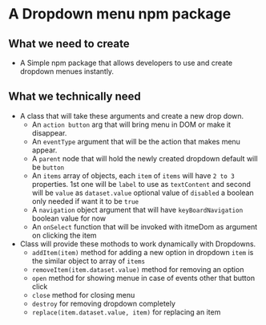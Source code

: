 # A Dropdown menu npm package

## What we need to create
- A Simple npm package that allows developers to use and create dropdown menues instantly.

## What we technically need
- A class that will take these arguments and create a new drop down.
    - An `action button` arg that will bring menu in DOM or make it disappear.
    - An `eventType` argument that will be the action that makes menu appear. 
    - A `parent` node that will hold the newly created dropdown default will be `button`
    - An `items` array of objects, each `item` of `items` will have `2 to 3` properties.
    1st one will be `label` to use as `textContent` and second will be `value` as `dataset.value` 
    optional value of `disabled` a boolean only needed if want it to be `true`
    - A `navigation` object argument that will have `keyBoardNavigation` boolean value for now
    - An `onSelect` function that will be invoked with itmeDom as argument on clicking the item
- Class will provide these mothods to work dynamically with Dropdowns.
    - `addItem(item)` method for adding a new option in dropdown `item` is the similar object to array of `items`
    - `removeItem(item.dataset.value)` method for removing an option
    - `open` method for showing menue in case of events other that button click
    - `close` method for closing menu
    - `destroy` for removing dropdown completely  
    - `replace(item.dataset.value, item)` for replacing an item
    